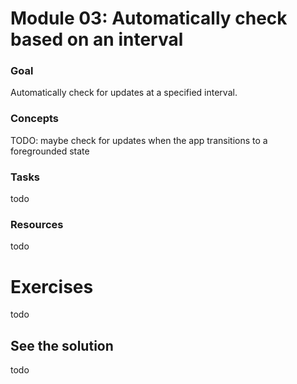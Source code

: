 # Module 03: Automatically check based on an interval

### Goal

Automatically check for updates at a specified interval.

### Concepts

TODO: maybe check for updates when the app transitions to a foregrounded state

### Tasks

todo

### Resources

todo

# Exercises

todo

## See the solution

todo
